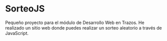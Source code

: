 # SorteoJS
Pequeño proyecto para el módulo de Desarrollo Web en Trazos. He realizado un sitio web donde puedes realizar un sorteo aleatorio a través de JavaScript.
